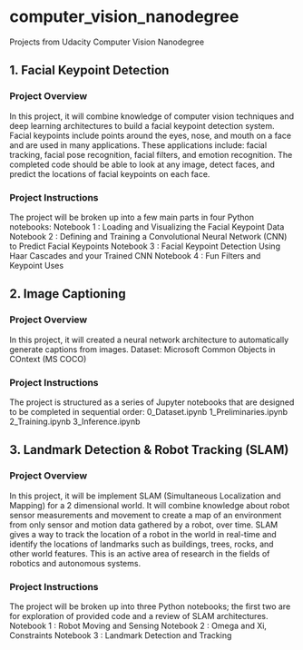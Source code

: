 # computer_vision_nanodegree
Projects from Udacity Computer Vision Nanodegree

## 1. Facial Keypoint Detection

### Project Overview
In this project, it will combine knowledge of computer vision techniques and deep learning architectures to build a facial keypoint detection system. 
Facial keypoints include points around the eyes, nose, and mouth on a face and are used in many applications. 
These applications include: facial tracking, facial pose recognition, facial filters, and emotion recognition. 
The completed code should be able to look at any image, detect faces, and predict the locations of facial keypoints on each face.

### Project Instructions
The project will be broken up into a few main parts in four Python notebooks:
Notebook 1 : Loading and Visualizing the Facial Keypoint Data
Notebook 2 : Defining and Training a Convolutional Neural Network (CNN) to Predict Facial Keypoints
Notebook 3 : Facial Keypoint Detection Using Haar Cascades and your Trained CNN
Notebook 4 : Fun Filters and Keypoint Uses

## 2. Image Captioning

### Project Overview
In this project, it will created a neural network architecture to automatically generate captions from images.
Dataset: Microsoft Common Objects in COntext (MS COCO)

### Project Instructions
The project is structured as a series of Jupyter notebooks that are designed to be completed in sequential order:
0_Dataset.ipynb
1_Preliminaries.ipynb
2_Training.ipynb
3_Inference.ipynb

## 3. Landmark Detection & Robot Tracking (SLAM)

### Project Overview
In this project, it will be implement SLAM (Simultaneous Localization and Mapping) for a 2 dimensional world. 
It will combine knowledge about robot sensor measurements and movement to create a map of an environment from only sensor and motion data gathered by a robot, over time. 
SLAM gives a way to track the location of a robot in the world in real-time and identify the locations of landmarks such as buildings, trees, rocks, and other world features. This is an active area of research in the fields of robotics and autonomous systems.

### Project Instructions
The project will be broken up into three Python notebooks; the first two are for exploration of provided code and a review of SLAM architectures.
Notebook 1 : Robot Moving and Sensing
Notebook 2 : Omega and Xi, Constraints
Notebook 3 : Landmark Detection and Tracking
